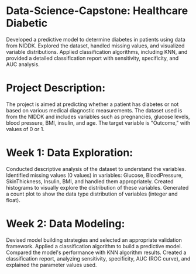 # Data-Science-Capstone: Healthcare Diabetic
Developed a predictive model to determine diabetes in patients using data from NIDDK. Explored the dataset, handled missing values, and visualized variable distributions. Applied classification algorithms, including KNN, and provided a detailed classification report with sensitivity, specificity, and AUC analysis.

# Project Description:
The project is aimed at predicting whether a patient has diabetes or not based on various medical diagnostic measurements. The dataset used is from the NIDDK and includes variables such as pregnancies, glucose levels, blood pressure, BMI, insulin, and age. The target variable is "Outcome," with values of 0 or 1.

# Week 1: Data Exploration:
Conducted descriptive analysis of the dataset to understand the variables.
Identified missing values (0 values) in variables: Glucose, BloodPressure, SkinThickness, Insulin, BMI, and handled them appropriately.
Created histograms to visually explore the distribution of these variables.
Generated a count plot to show the data type distribution of variables (integer and float).

# Week 2: Data Modeling:
Devised model building strategies and selected an appropriate validation framework.
Applied a classification algorithm to build a predictive model.
Compared the model's performance with KNN algorithm results.
Created a classification report, analyzing sensitivity, specificity, AUC (ROC curve), and explained the parameter values used.
